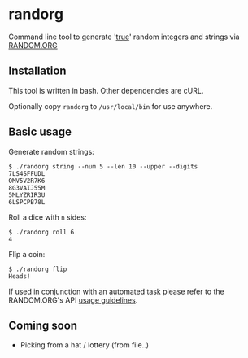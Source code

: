 # randorg

Command line tool to generate '[true](https://www.random.org/randomness/)' random integers and strings via [RANDOM.ORG](https://www.random.org/)

## Installation

This tool is written in bash. Other dependencies are cURL.

Optionally copy `randorg` to `/usr/local/bin` for use anywhere.

## Basic usage

Generate random strings:
```
$ ./randorg string --num 5 --len 10 --upper --digits
7LS4SFFUDL
OMV5V2R7K6
8G3VAIJ55M
5MLYZRIR3U
6LSPCPB78L
```

Roll a dice with `n` sides:
```
$ ./randorg roll 6
4
```

Flip a coin:
```
$ ./randorg flip
Heads!
```

If used in conjunction with an automated task please refer to the RANDOM.ORG's API [usage guidelines](https://www.random.org/clients).

## Coming soon

- Picking from a hat / lottery (from file..)
